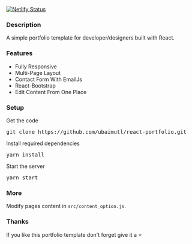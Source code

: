 
[![Netlify Status](https://api.netlify.com/api/v1/badges/2c0c510d-a198-40f1-92a3-fdccee3bbce2/deploy-status)](https://app.netlify.com/projects/prajapati-ankit/deploys)

### Description

A simple portfolio template for developer/designers built with React. 


### Features

- Fully Responsive
- Multi-Page Layout
- Contact Form With EmailJs
- React-Bootstrap
- Edit Content From One Place

### Setup

Get the code

<pre>git clone https://github.com/ubaimutl/react-portfolio.git</pre>
 
Install required dependencies

<pre>yarn install</pre>


Start the server

<pre>yarn start</pre>

### More

Modify pages content in  `src/content_option.js`.

### Thanks

If you like this portfolio template don't forget give it a ⭐ 


